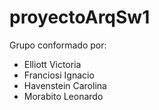 # proyectoArqSw1

Grupo conformado por:
- Elliott Victoria
- Franciosi Ignacio
- Havenstein Carolina
- Morabito Leonardo
